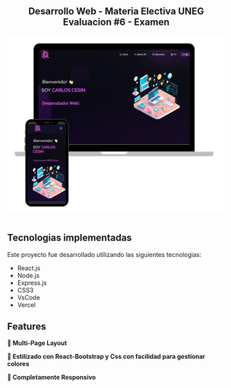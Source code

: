 <h2 align="center">
  Desarrollo Web - Materia Electiva UNEG
  <br/>
  Evaluacion #6 - Examen
</h2>
<div align="center">
  <img alt="Demo" src="./Images/readme-img1.png" />
</div>

<br/>

## Tecnologias implementadas

Este proyecto fue desarrollado utilizando las siguientes tecnologias:

- React.js
- Node.js
- Express.js
- CSS3
- VsCode
- Vercel

## Features

**📖 Multi-Page Layout**

**🎨 Estilizado con React-Bootstrap y Css con facilidad para gestionar colores**

**📱 Completamente Responsivo**
